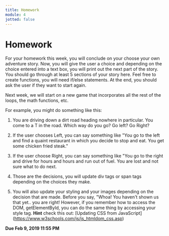 ```yaml
---
title: Homework
module: 4
jotted: false
---
```


# Homework

For your homework this week, you will conclude on your choose your own adventure story.  Now, you will give the user a choice and depending on the choice entered into a text box, you will print out the next part of the story.  You should go through at least 5 sections of your story here.  Feel free to create functions, you will need if/else statements.  At the end, you should ask the user if they want to start again.

Next week, we will start on a new game that incorporates all the rest of the loops, the math functions, etc.

For example, you might do something like this:

1. You are driving down a dirt road heading nowhere in particular.  You come to a T in the road.  Which way do you go?  Go left? Go Right?

2. If the user chooses Left, you can say something like "You go to the left and find a quaint restaurant in which you decide to stop and eat.  You get some chicken fried steak."  

3. If the user choose Right, you can say something like "You go to the right and drive for hours and hours and run out of fuel. You are lost and not sure what to do next.

4. Those are the decisions, you will update div tags or span tags depending on the choices they make.  

5. You will also update your styling and your images depending on the decision that are made.  Before you say, "Whoa!  You haven't shown us that yet.. you are right!  However, if you remember how to access the DOM, getElementById, you can do the same thing by accessing your style tag.  **Hint** check this out: [Updating CSS from JavaScript] (https://www.w3schools.com/js/js_htmldom_css.asp)

**Due Feb 9, 2019 11:55 PM**